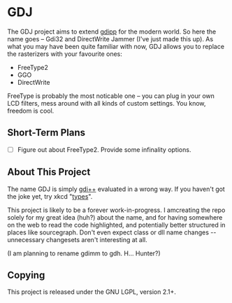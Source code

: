 GDJ
===

The GDJ project aims to extend [gdipp] for the modern world. So here
the name goes &ndash; Gdi32 and DirectWrite Jammer (I've just made this up).
As what you may have been quite familiar with now, GDJ allows you to
replace the rasterizers with your favourite ones:

* FreeType2
* GGO
* DirectWrite

FreeType is probably the most noticable one &ndash; you can plug in your own
LCD filters, mess around with all kinds of custom settings. You know,
freedom is cool.

Short-Term Plans
----------------

- [ ] Figure out about FreeType2. Provide some infinality options.

About This Project
------------------

The name GDJ is simply [gdi++][gdipp] evaluated in a wrong way.
If you haven't got the joke yet, try xkcd "[types][xkcd-1537]". 

  [gdipp]: https://code.google.com/archive/p/gdipp/
  [xkcd-1537]:https://xkcd.com/1537/

This project is likely to be a forever work-in-progress. I amcreating
the repo solely for my great idea (huh?) about the name, and for having
somewhere on the web to read the code highlighted, and potentially
better structured in places like sourcegraph.
Don't even expect class or dll name changes -- unnecessary changesets
aren't interesting at all.

(I am planning to rename gdimm to gdh. H… Hunter?)

Copying
-------

This project is released under the GNU LGPL, version 2.1+.
